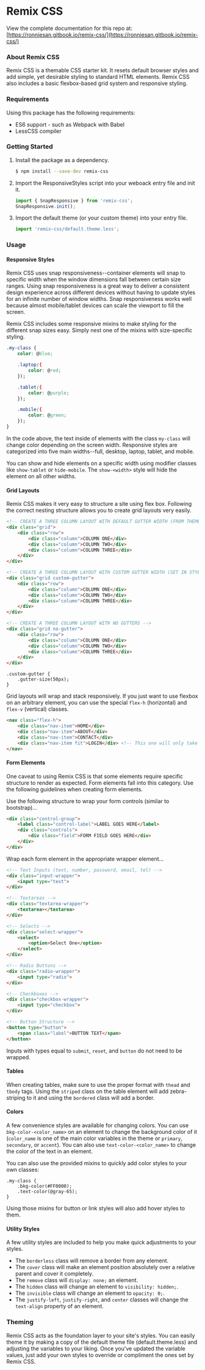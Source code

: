 # Remix CSS

View the complete documentation for this repo at: [https://ronniesan.gitbook.io/remix-css/](https://ronniesan.gitbook.io/remix-css/)

### About Remix CSS
Remix CSS is a themable CSS starter kit. It resets default browser styles and add simple, yet desirable styling to standard HTML elements. Remix CSS also includes a basic flexbox-based grid system and responsive styling.

### Requirements
Using this package has the following requirements:
* ES6 support - such as Webpack with Babel
* LessCSS compiler

### Getting Started

1. Install the package as a dependency.
	```bash
	$ npm install --save-dev remix-css
	```

2. Import the ResponsiveStyles script into your weboack entry file and init it.
	```js
	import { SnapResponsive } from 'remix-css';
	SnapResponsive.init();
	```

3. Import the default theme (or your custom theme) into your entry file.
	```js
	import 'remix-css/default.theme.less';
	```

### Usage

#### Responsive Styles
Remix CSS uses snap responsiveness--container elements will snap to specific width when the window dimensions fall between certain size ranges. Using snap responsiveness is a great way to deliver a consistent design experience across different devices without having to update styles for an infinite number of window widths. Snap responsiveness works well because almost mobile/tablet devices can scale the viewport to fill the screen.

Remix CSS includes some responsive mixins to make styling for the different snap sizes easy. Simply nest one of the mixins with size-specific styling.

```css
.my-class {
	color: @blue;

	.laptop({
		color: @red;
	});

	.tablet({
		color: @purple;
	});

	.mobile({
		color: @green;
	});
}
```

In the code above, the text inside of elements with the class `my-class` will change color depending on the screen width. Responsive styles are categorized into five main widths--full, desktop, laptop, tablet, and mobile.

You can show and hide elements on a specific width using modifier classes like `show-tablet` or `hide-mobile`.  The `show-<width>` style will hide the element on all other widths.

#### Grid Layouts
Remix CSS makes it very easy to structure a site using flex box.  Following the correct nesting structure allows you to create grid layouts very easily.
```html
<!-- CREATE A THREE COLUMN LAYOUT WITH DEFAULT GUTTER WIDTH (FROM THEME FILE) -->
<div class="grid">
	<div class="row">
		<div class="column">COLUMN ONE</div>
		<div class="column">COLUMN TWO</div>
		<div class="column">COLUMN THREE</div>
	</div>
</div>

<!-- CREATE A THREE COLUMN LAYOUT WITH CUSTOM GUTTER WIDTH (SET IN STYLES BELOW) -->
<div class="grid custom-gutter">
	<div class="row">
		<div class="column">COLUMN ONE</div>
		<div class="column">COLUMN TWO</div>
		<div class="column">COLUMN THREE</div>
	</div>
</div>

<!-- CREATE A THREE COLUMN LAYOUT WITH NO GUTTERS -->
<div class="grid no-gutter">
	<div class="row">
		<div class="column">COLUMN ONE</div>
		<div class="column">COLUMN TWO</div>
		<div class="column">COLUMN THREE</div>
	</div>
</div>
```

```less
.custom-gutter {
	.gutter-size(50px);
}
```

Grid layouts will wrap and stack responsively. If you just want to use flexbox on an arbitrary element, you can use the special `flex-h` (horizontal) and `flex-v` (vertical) classes.

```html
<nav class="flex-h">
	<div class="nav-item">HOME</div>
	<div class="nav-item">ABOUT</div>
	<div class="nav-item">CONTACT</div>
	<div class="nav-item fit">LOGIN</div> <!-- This one will only take up as much room as it needs -->
</nav>
```

#### Form Elements
One caveat to using Remix CSS is that some elements require specific structure to render as expected. Form elements fall into this category. Use the following guidelines when creating form elements.

Use the following structure to wrap your form controls (similar to bootstrap)...
```html
<div class="control-group">
	<label class="control-label">LABEL GOES HERE</label>
	<div class="controls">
		<div class="field">FORM FIELD GOES HERE</div>
	</div>
</div>
```

Wrap each form element in the appropriate wrapper element...
```html
<!-- Text Inputs (text, number, password, email, tel) -->
<div class="input-wrapper">
	<input type="text">
</div>

<!-- Textareas -->
<div class="textarea-wrapper">
	<textarea></textarea>
</div>

<!-- Selects -->
<div class="select-wrapper">
	<select>
		<option>Select One</option>
	</select>
</div>

<!-- Radio Buttons -->
<div class="radio-wrapper">
	<input type="radio">
</div>

<!-- Checkboxes -->
<div class="checkbox-wrapper">
	<input type="checkbox">
</div>

<!-- Button Structure -->
<button type="button">
	<span class="label">BUTTON TEXT</span>
</button>
```

Inputs with types equal to  `submit`, `reset`, and `button` do not need to be wrapped.

#### Tables
When creating tables, make sure to use the proper format with `thead` and `tbody` tags. Using the `striped` class on the table element will add zebra-striping to it and using the `bordered` class will add a border.

#### Colors
A few convenience styles are available for changing colors. You can use `bkg-color-<color_name>` on an element to change the background color of it (`color_name` is one of the main color variables in the theme or `primary`, `secondary`, or `accent`). You can also use `text-color-<color_name>` to change the color of the text in an element.

You can also use the provided mixins to quickly add color styles to your own classes:
```less
.my-class {
	.bkg-color(#FF0000);
	.text-color(@gray-65);
}
```

Using those mixins for button or link styles will also add hover styles to them.

#### Utility Styles
A few utility styles are included to help you make quick adjustments to your styles.

* The `borderless` class will remove a border from any element.
* The `cover` class will make an element position absolutely over a relative parent and cover it completely.
* The `remove` class will `display: none;` an element.
* The `hidden` class will change an element to `visibility: hidden;`.
* The `invisible` class will change an element to `opacity: 0;`.
* The `justify-left`, `justify-right`, and `center` classes will change the `text-align` property of an element.



### Theming
Remix CSS acts as the foundation layer to your site's styles. You can easily theme it by making a copy of the default theme file (default.theme.less) and adjusting the variables to your liking. Once you've updated the variable values, just add your own styles to override or compliment the ones set by Remix CSS.